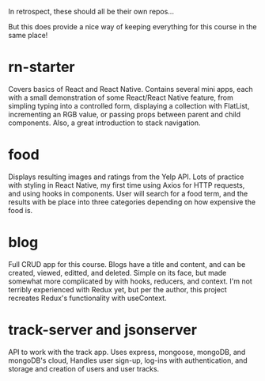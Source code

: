 In retrospect, these should all be their own repos...

But this does provide a nice way of keeping everything for this course in the same place!

# rn-starter
Covers basics of React and React Native. Contains several mini apps, each with a small demonstration of some React/React Native feature, from simpling typing into a controlled form, displaying a collection with FlatList, incrementing an RGB value, or passing props between parent and child components. Also, a great introduction to stack navigation.

# food
Displays resulting images and ratings from the Yelp API. Lots of practice with styling in React Native, my first time using Axios for HTTP requests, and using hooks in components. User will search for a food term, and the results with be place into three categories depending on how expensive the food is.

# blog
Full CRUD app for this course. Blogs have a title and content, and can be created, viewed, editted, and deleted. Simple on its face, but made somewhat more complicated by with hooks, reducers, and context. I'm not terribly experienced with Redux yet, but per the author, this project recreates Redux's functionality with useContext.

# track-server and jsonserver
API to work with the track app. Uses express, mongoose, mongoDB, and mongoDB's cloud, Handles user sign-up, log-ins with authentication, and storage and creation of users and user tracks.